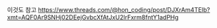 이것도 참고
https://www.threads.com/@hon_coding/post/DJXrAm4TElb?xmt=AQF0Ar9SNHj02DEejGvbcXfAtJxU2lrFxrm8fntY1adPHg
